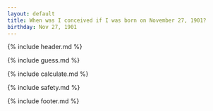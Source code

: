 ```yaml
---
layout: default
title: When was I conceived if I was born on November 27, 1901?
birthday: Nov 27, 1901
---
```


{% include header.md %}

{% include guess.md %}

{% include calculate.md %}

{% include safety.md %}

{% include footer.md %}



